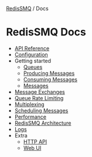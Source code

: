 [RedisSMQ](../README.md) / Docs

# RedisSMQ Docs

- [API Reference](api/README.md)
- [Configuration](configuration.md)
- Getting started
    - [Queues](queues.md)
    - [Producing Messages](producing-messages.md)
    - [Consuming Messages](consuming-messages.md)
    - [Messages](messages.md)
- [Message Exchanges](message-exchanges.md)
- [Queue Rate Limiting](queue-rate-limiting.md)
- [Multiplexing](multiplexing.md)
- [Scheduling Messages](scheduling-messages.md)
- [Performance](performance.md)
- [RedisSMQ Architecture](redis-smq-architecture.md)
- [Logs](https://github.com/weyoss/redis-smq-common/blob/master/docs/logs.md)
- Extra
  - [HTTP API](https://github.com/weyoss/redis-smq-monitor)
  - [Web UI](https://github.com/weyoss/redis-smq-monitor-client)
